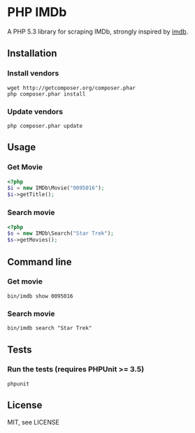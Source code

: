 PHP IMDb
========

A PHP 5.3 library for scraping IMDb, strongly inspired by [imdb](https://github.com/ariejan/imdb).

## Installation

### Install vendors

    wget http://getcomposer.org/composer.phar
    php composer.phar install

### Update vendors

    php composer.phar update

## Usage

### Get Movie

```php
<?php
$i = new IMDb\Movie("0095016");
$i->getTitle();
```

### Search movie

```php
<?php
$s = new IMDb\Search("Star Trek");
$s->getMovies();
```

## Command line

### Get movie

    bin/imdb show 0095016

### Search movie

    bin/imdb search "Star Trek"

## Tests

### Run the tests (requires PHPUnit >= 3.5)

    phpunit

## License

MIT, see LICENSE

